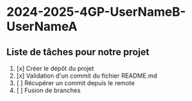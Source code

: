 # 2024-2025-4GP-UserNameB-UserNameA

## Liste de tâches pour notre projet

1. [x] Créer le dépôt du projet
2. [x] Validation d'un commit du fichier README.md
3. [ ] Récupérer un commit depuis le remote
4. [ ] Fusion de branches
